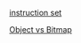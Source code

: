[instruction set](https://nullmind.tistory.com/entry/%EB%AA%85%EB%A0%B9%EC%96%B4)

[Object vs Bitmap](https://m.cafe.daum.net/argosworld/2Mao/20?q=D_wG76c5xEFRY0&)

